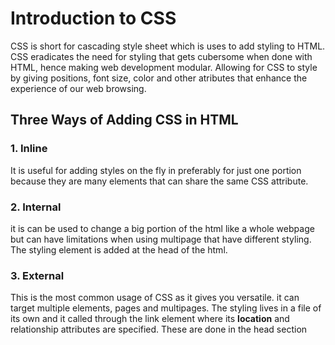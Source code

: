 # Introduction to CSS
CSS is short for cascading style sheet which is uses to add styling to HTML.
CSS eradicates the need for styling that gets cubersome when done with HTML, hence making web development modular.
Allowing for CSS to style by giving positions, font size, color and other atributes that enhance the experience of our web browsing.

## Three Ways of Adding CSS in HTML

### 1. Inline 
It is useful for adding styles on the fly in preferably for just one portion because they are many elements that can share the same CSS attribute. 
### 2. Internal 
it is can be used to change a big portion of the html like a whole webpage but can have limitations when using multipage that have different styling. The styling element is added at the head of the html.

### 3. External
This is the most common usage of CSS as it gives you versatile. it can target multiple elements, pages and multipages. The styling lives in a file of its own and it called through the link element where its **location** and relationship attributes are specified. These are done in the head section 